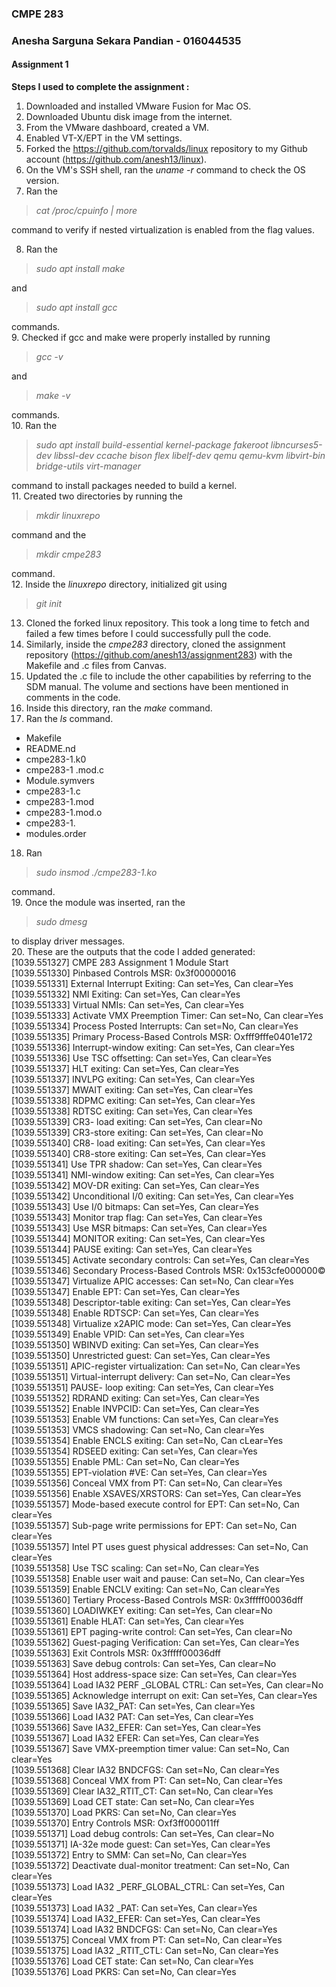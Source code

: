 ### CMPE 283
### Anesha Sarguna Sekara Pandian - 016044535
#### Assignment 1

**Steps I used to complete the assignment :**   
1. Downloaded and installed VMware Fusion for Mac OS.
2. Downloaded Ubuntu disk image from the internet.
3. From the VMware dashboard, created a VM.
4. Enabled VT-X/EPT in the VM settings.
5. Forked the https://github.com/torvalds/linux repository to my Github account (https://github.com/anesh13/linux).  
6. On the VM's SSH shell, ran the *uname -r* command to check the OS version.
7. Ran the 
>*cat /proc/cpuinfo | more*

command to verify if nested virtualization is enabled from the flag values.  

8. Ran the
>*sudo apt install make*

  and
>*sudo apt install gcc*

  commands.  
9. Checked if gcc and make were properly installed by running
>*gcc -v*

  and
>*make -v*

  commands.  
10. Ran the
>*sudo apt install build-essential kernel-package fakeroot libncurses5-dev libssl-dev ccache bison flex libelf-dev qemu qemu-kvm libvirt-bin  bridge-utils  virt-manager*  

  command to install packages needed to build a kernel.  
11. Created two directories by running the
>*mkdir linuxrepo*  

  command and the
>*mkdir cmpe283*  

  command.  
12. Inside the *linuxrepo* directory, initialized git using
>*git init*  

13. Cloned the forked linux repository. This took a long time to fetch and failed a few times before I could successfully pull the code.  
14. Similarly, inside the *cmpe283* directory, cloned the assignment repository (https://github.com/anesh13/assignment283) with the Makefile and .c files from Canvas.  
15. Updated the .c file to include the other capabilities by referring to the SDM manual. The volume and sections have been mentioned in comments in the code.  
16. Inside this directory, ran the *make* command.  
17. Ran the *ls* command.  
  - Makefile
  - README.nd
  - cmpe283-1.k0
  - cmpe283-1 .mod.c
  - Module.symvers
  - cmpe283-1.c
  - cmpe283-1.mod
  - cmpe283-1.mod.o
  - cmpe283-1.
  - modules.order
18. Ran
>*sudo insmod ./cmpe283-1.ko*

  command.  
19. Once the module was inserted, ran the
>*sudo dmesg*

  to display driver messages.  
20. These are the outputs that the code I added generated:  
[1039.551327] CMPE 283 Assignment 1 Module Start  
[1039.551330] Pinbased Controls MSR: 0x3f00000016  
[1039.551331] External Interrupt Exiting: Can set=Yes, Can clear=Yes  
[1039.551332] NMI Exiting: Can set=Yes, Can clear=Yes  
[1039.551333] Virtual NMIs: Can set=Yes, Can clear=Yes  
[1039.551333] Activate VMX Preemption Timer: Can set=No, Can clear=Yes  
[1039.551334] Process Posted Interrupts: Can set=No, Can clear=Yes  
[1039.551335] Primary Process-Based Controls MSR: Oxfff9fffe0401e172  
[1039.551336] Interrupt-window exiting: Can set=Yes, Can clear=Yes  
[1039.551336] Use TSC offsetting: Can set=Yes, Can clear=Yes  
[1039.551337] HLT exiting: Can set=Yes, Can clear=Yes  
[1039.551337] INVLPG exiting: Can set=Yes, Can clear=Yes  
[1039.551337] MWAIT exiting: Can set=Yes, Can clear=Yes  
[1039.551338] RDPMC exiting: Can set=Yes, Can clear=Yes  
[1039.551338] RDTSC exiting: Can set=Yes, Can clear=Yes  
[1039.551339] CR3- load exiting: Can set=Yes, Can clear=No  
[1039.551339] CR3-store exiting: Can set=Yes, Can clear=No  
[1039.551340] CR8- load exiting: Can set=Yes, Can clear=Yes  
[1039.551340] CR8-store exiting: Can set=Yes, Can clear=Yes  
[1039.551341] Use TPR shadow: Can set=Yes, Can clear=Yes  
[1039.551341] NMI-window exiting: Can set=Yes, Can clear=Yes  
[1039.551342] MOV-DR exiting: Can set=Yes, Can clear=Yes  
[1039.551342] Unconditional I/0 exiting: Can set=Yes, Can clear=Yes  
[1039.551343] Use I/0 bitmaps: Can set=Yes, Can clear=Yes  
[1039.551343] Monitor trap flag: Can set=Yes, Can clear=Yes  
[1039.551343] Use MSR bitmaps: Can set=Yes, Can clear=Yes  
[1039.551344] MONITOR exiting: Can set=Yes, Can clear=Yes  
[1039.551344] PAUSE exiting: Can set=Yes, Can clear=Yes  
[1039.551345] Activate secondary controls: Can set=Yes, Can clear=Yes  
[1039.551346] Secondary Process-Based Controls MSR: 0x153cfe000000©  
[1039.551347] Virtualize APIC accesses: Can set=No, Can clear=Yes  
[1039.551347] Enable EPT: Can set=Yes, Can clear=Yes  
[1039.551348] Descriptor-table exiting: Can set=Yes, Can clear=Yes  
[1039.551348] Enable RDTSCP: Can set=Yes, Can clear=Yes  
[1039.551348] Virtualize x2APIC mode: Can set=Yes, Can clear=Yes  
[1039.551349] Enable VPID: Can set=Yes, Can clear=Yes  
[1039.551350] WBINVD exiting: Can set=Yes, Can clear=Yes  
[1039.551350] Unrestricted guest: Can set=Yes, Can clear=Yes  
[1039.551351] APIC-register virtualization: Can set=No, Can clear=Yes  
[1039.551351] Virtual-interrupt delivery: Can set=No, Can clear=Yes  
[1039.551351] PAUSE- loop exiting: Can set=Yes, Can clear=Yes  
[1039.551352] RDRAND exiting: Can set=Yes, Can clear=Yes  
[1039.551352] Enable INVPCID: Can set=Yes, Can clear=Yes  
[1039.551353] Enable VM functions: Can set=Yes, Can clear=Yes  
[1039.551353] VMCS shadowing: Can set=No, Can clear=Yes  
[1039.551354] Enable ENCLS exiting: Can set=No, Can cLear=Yes  
[1039.551354] RDSEED exiting: Can set=Yes, Can clear=Yes  
[1039.551355] Enable PML: Can set=No, Can clear=Yes  
[1039.551355] EPT-violation #VE: Can set=Yes, Can clear=Yes  
[1039.551356] Conceal VMX from PT: Can set=No, Can clear=Yes  
[1039.551356] Enable XSAVES/XRSTORS: Can set=Yes, Can clear=Yes  
[1039.551357] Mode-based execute control for EPT: Can set=No, Can clear=Yes  
[1039.551357] Sub-page write permissions for EPT: Can set=No, Can clear=Yes  
[1039.551357] Intel PT uses guest physical addresses: Can set=No, Can clear=Yes  
[1039.551358] Use TSC scaling: Can set=No, Can clear=Yes  
[1039.551358] Enable user wait and pause: Can set=No, Can clear=Yes  
[1039.551359] Enable ENCLV exiting: Can set=No, Can clear=Yes  
[1039.551360] Tertiary Process-Based Controls MSR: 0x3fffff00036dff  
[1039.551360] LOADIWKEY exiting: Can set=Yes, Can clear=No  
[1039.551361] Enable HLAT: Can set=Yes, Can clear=Yes  
[1039.551361] EPT paging-write control: Can set=Yes, Can clear=No  
[1039.551362] Guest-paging Verification: Can set=Yes, Can clear=Yes  
[1039.551363] Exit Controls MSR: 0x3fffff00036dff  
[1039.551363] Save debug controls: Can set=Yes, Can clear=No  
[1039.551364] Host address-space size: Can set=Yes, Can clear=Yes  
[1039.551364] Load IA32 PERF _GLOBAL CTRL: Can set=Yes, Can clear=No  
[1039.551365] Acknowledge interrupt on exit: Can set=Yes, Can clear=Yes  
[1039.551365] Save IA32_PAT: Can set=Yes, Can clear=Yes  
[1039.551366] Load IA32 PAT: Can set=Yes, Can clear=Yes  
[1039.551366] Save IA32_EFER: Can set=Yes, Can clear=Yes  
[1039.551367] Load IA32 EFER: Can set=Yes, Can clear=Yes  
[1039.551367] Save VMX-preemption timer value: Can set=No, Can clear=Yes  
[1039.551368] Clear IA32 BNDCFGS: Can set=No, Can clear=Yes  
[1039.551368] Conceal VMX from PT: Can set=No, Can clear=Yes  
[1039.551369] Clear IA32_RTIT_CT: Can set=No, Can clear=Yes  
[1039.551369] Load CET state: Can set=No, Can clear=Yes  
[1039.551370] Load PKRS: Can set=No, Can clear=Yes  
[1039.551370] Entry Controls MSR: Oxf3ff000011ff  
[1039.551371] Load debug controls: Can set=Yes, Can clear=No  
[1039.551371] IA-32e mode guest: Can set=Yes, Can clear=Yes  
[1039.551372] Entry to SMM: Can set=No, Can clear=Yes  
[1039.551372] Deactivate dual-monitor treatment: Can set=No, Can clear=Yes  
[1039.551373] Load IA32 _PERF_GLOBAL_CTRL: Can set=Yes, Can clear=Yes  
[1039.551373] Load IA32 _PAT: Can set=Yes, Can clear=Yes  
[1039.551374] Load IA32_EFER: Can set=Yes, Can clear=Yes  
[1039.551374] Load IA32 BNDCFGS: Can set=No, Can clear=Yes  
[1039.551375] Conceal VMX from PT: Can set=No, Can clear=Yes  
[1039.551375] Load IA32 _RTIT_CTL: Can set=No, Can clear=Yes  
[1039.551376] Load CET state: Can set=No, Can clear=Yes  
[1039.551376] Load PKRS: Can set=No, Can clear=Yes  
